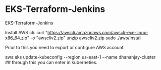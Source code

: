 # EKS-Terraform-Jenkins
EKS-Terraform-Jenkins

Install AWS cli.
curl "https://awscli.amazonaws.com/awscli-exe-linux-x86_64.zip" -o "awscliv2.zip"
unzip awscliv2.zip
sudo ./aws/install

Prior to this you need to export or configure AWS account.

aws eks update-kubeconfig --region us-east-1 --name dhananjay-cluster  ## through this you can enter in kuberneties.
